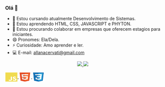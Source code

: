 ### Olá 👋

- 🔭 Estou cursando atualmente Desenvolvimento de Sistemas.
- 🌱 Estou aprendendo HTML, CSS, JAVASCRIPT e PHYTON.
- 👯 Estou procurando colaborar em empresas que oferecem estagios para iniciantes. 
- 😄 Pronomes: Ela/Dela.
- ⚡ Curiosidade: Amo aprender e ler.
- 💻 E-mail: allanacervati@gmail.com

<div align="center">
  <a href="https://github.com/AllanaCervati">
  <img height="180em" src="https://github-readme-stats.vercel.app/api?username=AllanaCervati&show_icons=true&theme=dracula&include_all_commits=true&count_private=true"/>
  <img height="180em" src="https://github-readme-stats.vercel.app/api/top-langs/?username=AllanaCervati&layout=compact&langs_count=7&theme=dracula"/>
</div>
  
<div style="display: inline_block"><br>
  <img align="center" alt="Rafa-Js" height="30" width="40" src="https://raw.githubusercontent.com/devicons/devicon/master/icons/javascript/javascript-plain.svg">
  <img align="center" alt="Rafa-HTML" height="30" width="40" src="https://raw.githubusercontent.com/devicons/devicon/master/icons/html5/html5-original.svg">
  <img align="center" alt="Rafa-CSS" height="30" width="40" src="https://raw.githubusercontent.com/devicons/devicon/master/icons/css3/css3-original.svg">

</div>
